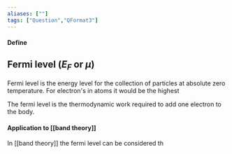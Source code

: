 ```yaml
---
aliases: [""]
tags: ["Question","QFormat3"]
---
```


#### Define
## Fermi level ($E_F$ or $\mu$)
Fermi level is the energy level for the collection of particles at absolute zero temperature. For electron's in atoms it would be the highest 

The fermi level is the thermodynamic work required to add one electron to the body. 

#### Application to [[band theory]]
In [[band theory]] the fermi level can be considered th